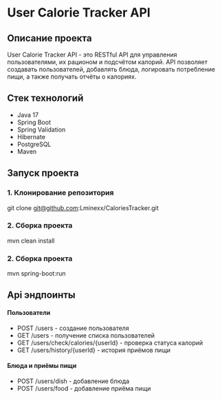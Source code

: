 # User Calorie Tracker API

## Описание проекта

User Calorie Tracker API - это RESTful API для управления пользователями, их рационом и подсчётом калорий. API позволяет создавать пользователей, добавлять блюда, логировать потребление пищи, а также получать отчёты о калориях.

## Стек технологий

- Java 17  
- Spring Boot  
- Spring Validation  
- Hibernate  
- PostgreSQL
- Maven  

## Запуск проекта

### 1. Клонирование репозитория  

git clone git@github.com:Lminexx/CaloriesTracker.git

### 2. Сборка проекта
mvn clean install

### 2. Сборка проекта
mvn spring-boot:run

## Api эндпоинты

#### Пользователи
- POST /users - создание пользователя
- GET /users - получение списка пользователей
- GET /users/check/calories/{userId} - проверка статуса калорий
- GET /users/history/{userId} - история приёмов пищи

#### Блюда и приёмы пищи
- POST /users/dish - добавление блюда
- POST /users/food - добавление приёма пищи








